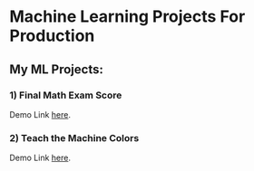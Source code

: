 # Machine Learning Projects For Production

## My ML Projects: 

### 1) Final Math Exam Score

Demo Link  [here](http://ru0sa.com/Final-Math-Exam-Score).

### 2) Teach the Machine Colors
Demo Link [here](https://ruqyai.github.io/Machine-Learning-Projects-For-Production/Teach-the-Machine-Colors/).
